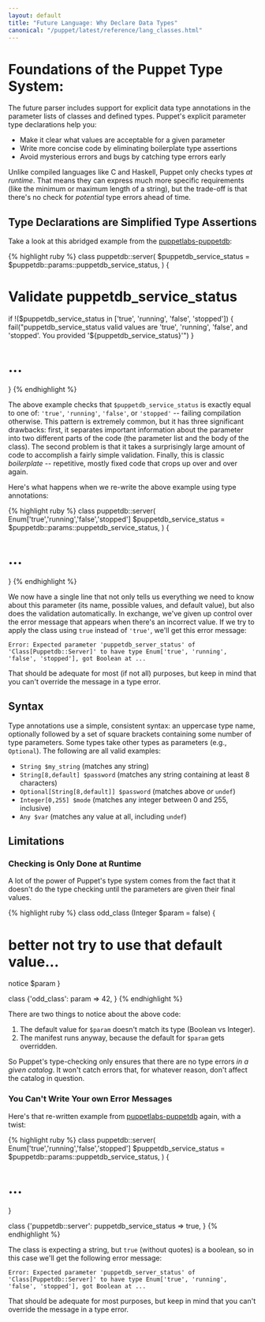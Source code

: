 ```yaml
---
layout: default
title: "Future Language: Why Declare Data Types"
canonical: "/puppet/latest/reference/lang_classes.html"
---
```



Foundations of the Puppet Type System:
=====================================

The future parser includes support for explicit data type annotations in the parameter lists of classes
and defined types. Puppet's explicit parameter type declarations help you:

- Make it clear what values are acceptable for a given parameter
- Write more concise code by eliminating boilerplate type assertions
- Avoid mysterious errors and bugs by catching type errors early

Unlike compiled languages like C and Haskell, Puppet only checks types *at runtime*. That means they can
express much more specific requirements (like the minimum or maximum length of a string), but the trade-off
is that there's no check for *potential* type errors ahead of time. <!-- TODO: explain more in a "Limitations" section -->


Type Declarations are Simplified Type Assertions
------------------------------------------------

Take a look at this abridged example from the [puppetlabs-puppetdb](https://forge.puppetlabs.com/puppetlabs/puppetdb):

{% highlight ruby %}
class puppetdb::server(
  $puppetdb_service_status = $puppetdb::params::puppetdb_service_status,
  ) {
  
  # Validate puppetdb_service_status
  if !($puppetdb_service_status in ['true', 'running', 'false', 'stopped']) {
    fail("puppetdb_service_status valid values are 'true', 'running', 'false', and 'stopped'. You provided '${puppetdb_service_status}'")
  }
  # ...
}
{% endhighlight %}

The above example checks that `$puppetdb_service_status` is exactly equal to one of: `'true'`, `'running'`, `'false'`, or `'stopped'` -- failing compilation otherwise. This pattern is extremely common, but it has three significant drawbacks: first, it separates important information about the parameter into two different parts of the code (the parameter list and the body of the class). The second problem is that it takes a surprisingly large amount of code to accomplish a fairly simple validation. Finally, this is classic *boilerplate* -- repetitive, mostly fixed code that crops up over and over again.

Here's what happens when we re-write the above example using type annotations:

{% highlight ruby %}
class puppetdb::server(
  Enum['true','running','false','stopped'] $puppetdb_service_status = $puppetdb::params::puppetdb_service_status,
  ) {
  
  # ...
}
{% endhighlight %}

We now have a single line that not only tells us everything we need to know about this parameter (its name, possible values, and default value), but also does the validation automatically. In exchange, we've given up control over the error message that appears when there's an incorrect value. If we try to apply the class using `true` instead of `'true'`, we'll get this error message:

    Error: Expected parameter 'puppetdb_server_status' of 'Class[Puppetdb::Server]' to have type Enum['true', 'running', 'false', 'stopped'], got Boolean at ...

That should be adequate for most (if not all) purposes, but keep in mind that you can't override the message in a type error.


Syntax
------

Type annotations use a simple, consistent syntax: an uppercase type name, optionally followed by a set of square brackets containing some number of type parameters. Some types take other types as parameters (e.g., `Optional`). The following are all valid examples:

* `String $my_string` (matches any string)
* `String[8,default] $password` (matches any string containing at least 8 characters)
* `Optional[String[8,default]] $password` (matches above *or* `undef`)
* `Integer[0,255] $mode` (matches any integer between 0 and 255, inclusive)
* `Any $var` (matches any value at all, including `undef`)


Limitations
-----------

### Checking is Only Done at Runtime

A lot of the power of Puppet's type system comes from the fact that it doesn't do the type checking until the parameters are given their final values.

{% highlight ruby %}
class odd_class (Integer $param = false) {
  # better not try to use that default value...
  notice $param
}

class {'odd_class':
  param => 42,
}
{% endhighlight %}

There are two things to notice about the above code:

1. The default value for `$param` doesn't match its type (Boolean vs Integer).
2. The manifest runs anyway, because the default for `$param` gets overridden.

So Puppet's type-checking only ensures that there are no type errors *in a given catalog*. It won't catch errors that, for whatever reason,
don't affect the catalog in question.

### You Can't Write Your own Error Messages

Here's that re-written example from [puppetlabs-puppetdb](https://forge.puppetlabs.com/puppetlabs/puppetdb) again, with a twist:

{% highlight ruby %}
class puppetdb::server(
  Enum['true','running','false','stopped'] $puppetdb_service_status = $puppetdb::params::puppetdb_service_status,
  ) {
  
  # ...
}

class {'puppetdb::server':
  puppetdb_service_status => true,
}
{% endhighlight %}

The class is expecting a string, but `true` (without quotes) is a boolean, so in this case we'll get the following error message:

    Error: Expected parameter 'puppetdb_server_status' of 'Class[Puppetdb::Server]' to have type Enum['true', 'running', 'false', 'stopped'], got Boolean at ...

That should be adequate for most purposes, but keep in mind that you can't override the message in a type error.
